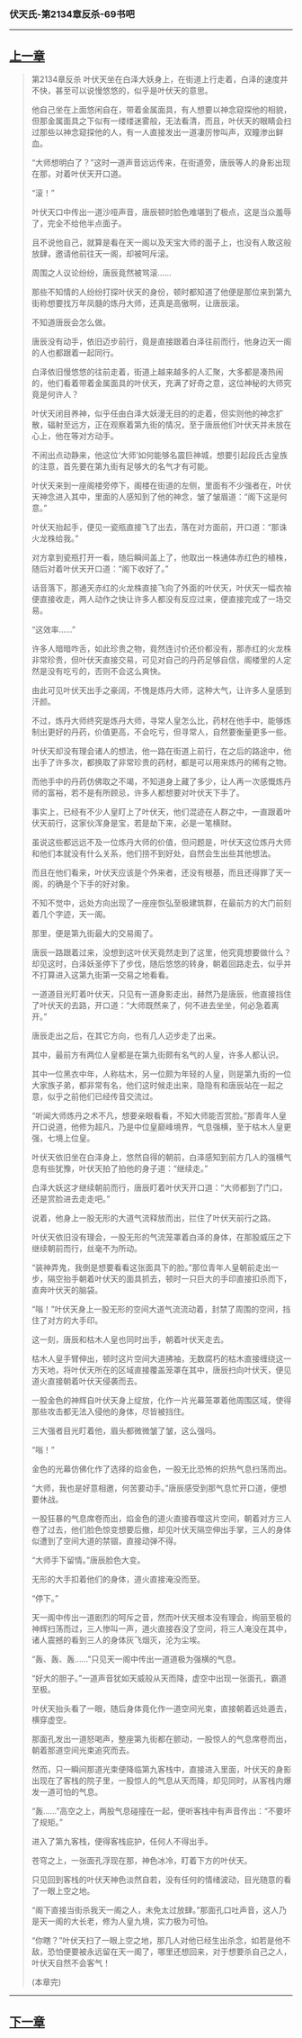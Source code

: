 ### 伏天氏-第2134章反杀-69书吧

--------
[上一章](./25d43b91572ea5688b1125dc1ce70f01.md)
--------


>
>
>
>第2134章反杀
>叶伏天坐在白泽大妖身上，在街道上行走着，白泽的速度并不快，甚至可以说慢悠悠的，似乎是叶伏天的意思。
>
>他自己坐在上面悠闲自在，带着金属面具，有人想要以神念窥探他的相貌，但那金属面具之下似有一缕缕迷雾般，无法看清，而且，叶伏天的眼睛会扫过那些以神念窥探他的人，有一人直接发出一道凄厉惨叫声，双瞳渗出鲜血。
>
>“大师想明白了？”这时一道声音远远传来，在街道旁，唐辰等人的身影出现在那，对着叶伏天开口道。
>
>“滚！”
>
>叶伏天口中传出一道沙哑声音，唐辰顿时脸色难堪到了极点，这是当众羞辱了，完全不给他半点面子。
>
>且不说他自己，就算是看在天一阁以及天宝大师的面子上，也没有人敢这般放肆，邀请他前往天一阁，却被呵斥滚。
>
>周围之人议论纷纷，唐辰竟然被骂滚……
>
>那些不知情的人纷纷打探叶伏天的身份，顿时都知道了他便是那位来到第九街称想要找万年凤髓的炼丹大师，还真是高傲啊，让唐辰滚。
>
>不知道唐辰会怎么做。
>
>唐辰没有动手，依旧迈步前行，竟是直接跟着白泽往前而行，他身边天一阁的人也都跟着一起同行。
>
>白泽依旧慢悠悠的往前走着，街道上越来越多的人汇聚，大多都是凑热闹的，他们看着带着金属面具的叶伏天，充满了好奇之意，这位神秘的大师究竟是何许人？
>
>叶伏天闭目养神，似乎任由白泽大妖漫无目的的走着，但实则他的神念扩散，辐射至远方，正在观察着第九街的情况，至于唐辰他们叶伏天并未放在心上，他在等对方动手。
>
>不闹出点动静来，他这位‘大师’如何能够名震巨神城，想要引起段氏古皇族的注意，首先要在第九街有足够大的名气才有可能。
>
>叶伏天来到一座阁楼旁停下，阁楼在街道的左侧，里面有不少强者在，叶伏天神念进入其中，里面的人感知到了他的神念，皱了皱眉道：“阁下这是何意。”
>
>叶伏天抬起手，便见一瓷瓶直接飞了出去，落在对方面前，开口道：“那诛火龙株给我。”
>
>对方拿到瓷瓶打开一看，随后瞬间盖上了，他取出一株通体赤红色的植株，随后对着叶伏天开口道：“阁下收好了。”
>
>话音落下，那通天赤红的火龙株直接飞向了外面的叶伏天，叶伏天一幅衣袖便直接收走，两人动作之快让许多人都没有反应过来，便直接完成了一场交易。
>
>“这效率……”
>
>许多人暗暗咋舌，如此珍贵之物，竟然连讨价还价都没有，那赤红的火龙株非常珍贵，但叶伏天直接交易，可见对自己的丹药足够自信，阁楼里的人定然是没有吃亏的，否则不会这么爽快。
>
>由此可见叶伏天出手之豪阔，不愧是炼丹大师，这种大气，让许多人皇感到汗颜。
>
>不过，炼丹大师终究是炼丹大师，寻常人皇怎么比，药材在他手中，能够炼制出更好的丹药，价值更高，不会吃亏，但寻常人，自然要衡量更多一些。
>
>叶伏天却没有理会诸人的想法，他一路在街道上前行，在之后的路途中，他出手了许多次，都换取了非常珍贵的药材，都是可以用来炼丹的稀有之物。
>
>而他手中的丹药仿佛取之不竭，不知道身上藏了多少，让人再一次感慨炼丹师的富裕，若不是有所顾忌，许多人都想要对叶伏天下手了。
>
>事实上，已经有不少人皇盯上了叶伏天，他们混迹在人群之中，一直跟着叶伏天前行，这家伙浑身是宝，若是劫下来，必是一笔横财。
>
>虽说这些都远远不及一位炼丹大师的价值，但问题是，叶伏天这位炼丹大师和他们本就没有什么关系，他们捞不到好处，自然会生出些其他想法。
>
>而且在他们看来，叶伏天应该是个外来者，还没有根基，而且还得罪了天一阁，的确是个下手的好对象。
>
>不知不觉中，远处方向出现了一座座恢弘至极建筑群，在最前方的大门前刻着几个字迹，天一阁。
>
>那里，便是第九街最大的交易阁了。
>
>唐辰一路跟着过来，没想到这叶伏天竟然走到了这里，他究竟想要做什么？
>却见这时，白泽妖圣停下了步伐，随后悠悠的转身，朝着回路走去，似乎并不打算进入这第九街第一交易之地看看。
>
>一道道目光盯着叶伏天，只见有一道身影走出，赫然乃是唐辰，他直接挡住了叶伏天的去路，开口道：“大师既然来了，何不进去坐坐，何必急着离开。”
>
>唐辰走出之后，在其它方向，也有几人迈步走了出来。
>
>其中，最前方有两位人皇都是在第九街颇有名气的人皇，许多人都认识。
>
>其中一位黑衣中年，人称枯木，另一位颇为年轻的人皇，则是第九街的一位大家族子弟，都非常有名，他们这时候走出来，隐隐有和唐辰站在一起之意，似乎之前他们已经传音交流过。
>
>“听闻大师炼丹之术不凡，想要亲眼看看，不知大师能否赏脸。”那青年人皇开口说道，他修为超凡，乃是中位皇巅峰境界，气息强横，至于枯木人皇更强，七境上位皇。
>
>叶伏天依旧坐在白泽身上，悠然自得的朝前，白泽感知到前方几人的强横气息有些犹豫，叶伏天拍了拍他的身子道：“继续走。”
>
>白泽大妖这才继续朝前而行，唐辰盯着叶伏天开口道：“大师都到了门口，还是赏脸进去走走吧。”
>
>说着，他身上一股无形的大道气流释放而出，拦住了叶伏天前行之路。
>
>叶伏天依旧没有理会，一股无形的气流笼罩着白泽的身体，在那股威压之下继续朝前而行，丝毫不为所动。
>
>“装神弄鬼，我倒是想要看看这张面具下的脸。”那位青年人皇朝前走出一步，隔空抬手朝着叶伏天的面具抓去，顿时一只巨大的手印直接扣杀而下，直奔叶伏天的脑袋。
>
>“嗡！”叶伏天身上一股无形的空间大道气流流动着，封禁了周围的空间，挡住了对方的大手印。
>
>这一刻，唐辰和枯木人皇也同时出手，朝着叶伏天走去。
>
>枯木人皇手臂伸出，顿时这片空间大道拂袖，无数腐朽的枯木直接缠绕这一方天地，将叶伏天所在的区域直接覆盖笼罩在其中，唐辰扫向叶伏天，便见道火直接朝着叶伏天侵袭而去。
>
>一股金色的神辉自叶伏天身上绽放，化作一片光幕笼罩着他周围区域，使得那些攻击都无法入侵他的身体，尽皆被挡住。
>
>三大强者目光盯着他，眉头都微微皱了皱，这么强吗。
>
>“嗡！”
>
>金色的光幕仿佛化作了选择的焰金色，一股无比恐怖的炽热气息扫荡而出。
>
>“大师，我也是好意相邀，何苦要动手。”唐辰感受到那气息忙开口道，便想要休战。
>
>一股狂暴的气息席卷而出，焰金色的道火直接吞噬这片空间，朝着对方三人卷了过去，他们脸色惊变想要后撤，却见叶伏天隔空伸出手掌，三人的身体似遭到了空间大道的禁锢，直接动弹不得。
>
>“大师手下留情。”唐辰脸色大变。
>
>无形的大手扣着他们的身体，道火直接淹没而至。
>
>“停下。”
>
>天一阁中传出一道剧烈的呵斥之音，然而叶伏天根本没有理会，绚丽至极的神辉扫荡而过，三人惨叫一声，道火直接吞没了空间，将三人淹没在其中，诸人震撼的看到三人的身体灰飞烟灭，沦为尘埃。
>
>“轰、轰、轰……”只见天一阁中传出一道道极为强横的气息。
>
>“好大的胆子。”一道声音犹如天威般从天而降，虚空中出现一张面孔，霸道至极。
>
>叶伏天抬头看了一眼，随后身体竟化作一道空间光束，直接朝着远处遁去，横穿虚空。
>
>那面孔发出一道怒喝声，整座第九街都在颤动，一股惊人的气息席卷而出，朝着那道空间光束追究而去。
>
>然而，只一瞬间那道光束便降临第九客栈中，直接进入里面，叶伏天的身影出现在了客栈的院子里，一股惊人的气息从天而降，却见同时，从客栈内爆发一道可怕的气息。
>
>“轰……”高空之上，两股气息碰撞在一起，便听客栈中有声音传出：“不要坏了规矩。”
>
>进入了第九客栈，便得客栈庇护，任何人不得出手。
>
>苍穹之上，一张面孔浮现在那，神色冰冷，盯着下方的叶伏天。
>
>只见回到客栈的叶伏天神色淡然自若，没有任何的情绪波动，目光随意的看了一眼上空之地。
>
>“阁下直接当街杀我天一阁之人，未免太过放肆。”那面孔口吐声音，这人乃是天一阁的大长老，修为人皇九境，实力极为可怕。
>
>“你瞎？”叶伏天扫了一眼上空之地，那几人对他已经生出杀念，如若是他不敌，恐怕便要被永远留在天一阁了，哪里还想回来，对于想要杀自己之人，叶伏天自然不会客气！
>
>(本章完)
>
>

--------
[下一章](./a56238130747b8a15e227d58c7a8d822.md)
--------
